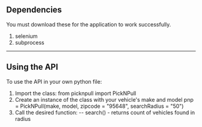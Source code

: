 ## Dependencies

You must download these for the application to work successfully.
1. selenium
2. subprocess

---

## Using the API

To use the API in your own python file:
1. Import the class:
	from picknpull import PickNPull
2. Create an instance of the class with your vehicle's make and model
	pnp = PickNPull(make, model, zipcode = "95648", searchRadius = "50")
3. Call the desired function:
	-- search() - returns count of vehicles found in radius